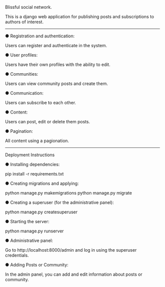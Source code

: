 Blissful social network.

This is a django web application for publishing posts and subscriptions to authors of interest.

________________________________________________________________________________________________________________________________________________________


● Registration and authentication:

Users can register and authenticate in the system.

● User profiles:

Users have their own profiles with the ability to edit.

● Communities:

Users can view community posts and create them.

● Communication:

Users can subscribe to each other.

● Content:

Users can post, edit or delete them posts.

● Pagination:

All content using a pagionation.

________________________________________________________________________________________________________________________________________________________

Deployment Instructions

● Installing dependencies:

pip install -r requirements.txt

● Creating migrations and applying:

python manage.py makemigrations python manage.py migrate

● Creating a superuser (for the administrative panel):

python manage.py createsuperuser

● Starting the server:

python manage.py runserver

● Administrative panel:

Go to http://localhost:8000/admin and log in using the superuser credentials.

● Adding Posts or Community:

In the admin panel, you can add and edit information about posts or community.



